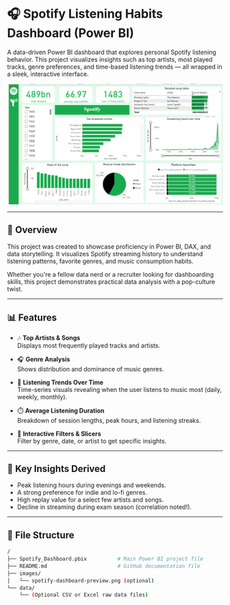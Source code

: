 # 🎧 Spotify Listening Habits Dashboard (Power BI)

A data-driven Power BI dashboard that explores personal Spotify listening behavior. This project visualizes insights such as top artists, most played tracks, genre preferences, and time-based listening trends — all wrapped in a sleek, interactive interface.

![Spotify Dashboard Preview](images/img1.png)

---

## 📌 Overview

This project was created to showcase proficiency in Power BI, DAX, and data storytelling. It visualizes Spotify streaming history to understand listening patterns, favorite genres, and music consumption habits.

Whether you're a fellow data nerd or a recruiter looking for dashboarding skills, this project demonstrates practical data analysis with a pop-culture twist.

---

## 📊 Features

- 🎶 **Top Artists & Songs**  
  Displays most frequently played tracks and artists.

- 🎧 **Genre Analysis**  
  Shows distribution and dominance of music genres.

- 📆 **Listening Trends Over Time**  
  Time-series visuals revealing when the user listens to music most (daily, weekly, monthly).

- ⏱️ **Average Listening Duration**  
  Breakdown of session lengths, peak hours, and listening streaks.

- 🧩 **Interactive Filters & Slicers**  
  Filter by genre, date, or artist to get specific insights.

---

## 🧠 Key Insights Derived

- Peak listening hours during evenings and weekends.
- A strong preference for indie and lo-fi genres.
- High replay value for a select few artists and songs.
- Decline in streaming during exam season (correlation noted!).

---

## 📁 File Structure

```bash
/
├── Spotify_Dashboard.pbix          # Main Power BI project file
├── README.md                       # GitHub documentation file
├── images/
│   └── spotify-dashboard-preview.png (optional) 
└── data/
    └── (Optional CSV or Excel raw data files)
